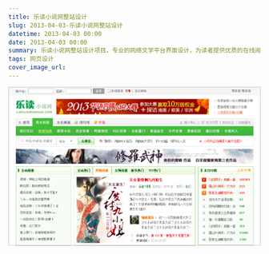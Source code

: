 ```yaml
---
title: 乐读小说网整站设计
slug: 2013-04-03-乐读小说网整站设计
datetime: 2013-04-03 00:00
date: 2013-04-03 00:00
summary: 乐读小说网整站设计项目，专业的网络文学平台界面设计，为读者提供优质的在线阅读体验。
tags: 网页设计
cover_image_url: 
---
```

![99015-0v8lr6vgf4i.png](../assets/2020/10/1192469124.png)